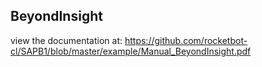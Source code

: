 ## BeyondInsight

 view the documentation at: https://github.com/rocketbot-cl/SAPB1/blob/master/example/Manual_BeyondInsight.pdf